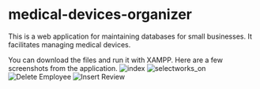 # medical-devices-organizer
This is a web application for maintaining databases for small businesses. It facilitates managing medical devices.

You can download the files and run it with XAMPP. Here are a few screenshots from the application.
![index](https://user-images.githubusercontent.com/68386519/154087248-2a0f7999-c2b2-471d-93ef-2195bd6fdfa4.png)
![selectworks_on](https://user-images.githubusercontent.com/68386519/154087299-73ad204a-4f7b-461a-a90e-0edffcfed23c.png)
![Delete Employee](https://user-images.githubusercontent.com/68386519/154087354-986cd87f-dc5e-463a-9914-7c6f8a66bfbb.png)
![Insert Review](https://user-images.githubusercontent.com/68386519/154087420-627e2255-8cbe-45d8-88d1-2a66acce4315.png)
